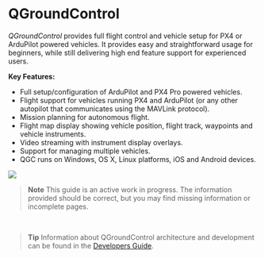 # QGroundControl

*QGroundControl* provides full flight control and vehicle setup for PX4 or ArduPilot powered vehicles. It provides easy and straightforward usage for beginners, while still delivering high end feature support for experienced users.

**Key Features:**

* Full setup/configuration of ArduPilot and PX4 Pro powered vehicles.
* Flight support for vehicles running PX4 and ArduPilot (or any other autopilot that communicates using the MAVLink protocol).
* Mission planning for autonomous flight.
* Flight map display showing vehicle position, flight track, waypoints and vehicle instruments.
* Video streaming with instrument display overlays.
* Support for managing multiple vehicles.
* QGC runs on Windows, OS X, Linux platforms, iOS and Android devices.

![](../../images/quickstart/ConnectedVehicle.jpg)

> **Note** This guide is an active work in progress. The information provided should be correct, but you may find missing information or incomplete pages.

&nbsp;
> **Tip** Information about QGroundControl architecture and development can be found in the [Developers Guide](https://donlakeflyer.gitbooks.io/qgroundcontrol-developers-guide/content/en/).